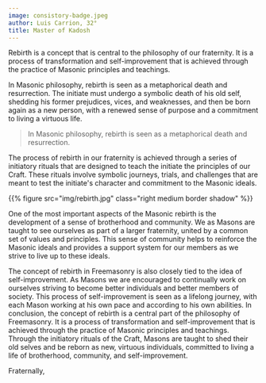 ```yaml
---
image: consistory-badge.jpeg
author: Luis Carrion, 32°
title: Master of Kadosh
---
```


Rebirth is a concept that is central to the philosophy of our fraternity. It is a process of transformation and self-improvement that is achieved through the practice of Masonic principles and teachings.

In Masonic philosophy, rebirth is seen as a metaphorical death and resurrection. The initiate must undergo a symbolic death of his old self, shedding his former prejudices, vices, and weaknesses, and then be born again as a new person, with a renewed sense of purpose and a commitment to living a virtuous life.

> In Masonic philosophy, rebirth is seen as a metaphorical death and resurrection.

The process of rebirth in our fraternity is achieved through a series of initiatory rituals that are designed to teach the initiate the principles of our Craft. These rituals involve symbolic journeys, trials, and challenges that are meant to test the initiate's character and commitment to the Masonic ideals.

{{% figure src="img/rebirth.jpg" class="right medium border shadow" %}}

One of the most important aspects of the Masonic rebirth is the development of a sense of brotherhood and community. We as Masons are taught to see ourselves as part of a larger fraternity, united by a common set of values and principles. This sense of community helps to reinforce the Masonic ideals and provides a support system for our members as we strive to live up to these ideals.

The concept of rebirth in Freemasonry is also closely tied to the idea of self-improvement. As Masons we are encouraged to continually work on ourselves striving to become better individuals and better members of society. This process of self-improvement is seen as a lifelong journey, with each Mason working at his own pace and according to his own abilities.
In conclusion, the concept of rebirth is a central part of the philosophy of Freemasonry. It is a process of transformation and self-improvement that is achieved through the practice of Masonic principles and teachings. Through the initiatory rituals of the Craft, Masons are taught to shed their old selves and be reborn as new, virtuous individuals, committed to living a life of brotherhood, community, and self-improvement.

Fraternally, 

